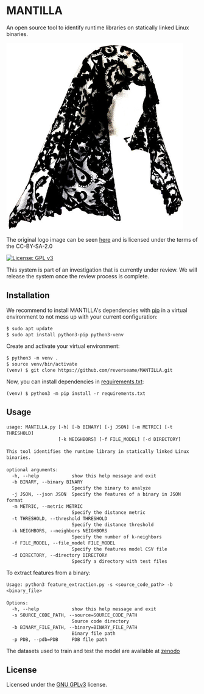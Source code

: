 # MANTILLA
An open source tool to identify runtime libraries on statically linked Linux binaries.

![MANTILLA](img/MANTILLA.jpg "A system for runtiMe librAries ideNtification in sTatIcally-Linked Linux binAries")

The original logo image can be seen [here](https://commons.wikimedia.org/wiki/File:Objectes_de_la_Sala_Sec%C3%A0_i_Muntanya_(26914857930).jpg) and is licensed under the terms of the CC-BY-SA-2.0

[![License: GPL v3](https://img.shields.io/badge/License-GPLv3-blue.svg)](https://www.gnu.org/licenses/gpl-3.0)

This system is part of an investigation that is currently under review. We will release the system once the review process is complete.

## Installation

We recommend to install MANTILLA's dependencies with [pip](https://pypi.org/project/pip/) in a virtual environment to not mess up with your current configuration:

```Shell
$ sudo apt update
$ sudo apt install python3-pip python3-venv
```

Create and activate your virtual environment:

```Shell
$ python3 -m venv .
$ source venv/bin/activate
(venv) $ git clone https://github.com/reverseame/MANTILLA.git
```

Now, you can install dependencies in [requirements.txt](requirements.txt):

```Shell
(venv) $ python3 -m pip install -r requirements.txt
```

## Usage

```
usage: MANTILLA.py [-h] [-b BINARY] [-j JSON] [-m METRIC] [-t THRESHOLD]
                   [-k NEIGHBORS] [-f FILE_MODEL] [-d DIRECTORY]

This tool identifies the runtime library in statically linked Linux binaries.

optional arguments:
  -h, --help            show this help message and exit
  -b BINARY, --binary BINARY
                        Specify the binary to analyze
  -j JSON, --json JSON  Specify the features of a binary in JSON format
  -m METRIC, --metric METRIC
                        Specify the distance metric
  -t THRESHOLD, --threshold THRESHOLD
                        Specify the distance threshold
  -k NEIGHBORS, --neighbors NEIGHBORS
                        Specify the number of k-neighbors
  -f FILE_MODEL, --file_model FILE_MODEL
                        Specify the features model CSV file
  -d DIRECTORY, --directory DIRECTORY
                        Specify a directory with test files
```

To extract features from a binary:

```
Usage: python3 feature_extraction.py -s <source_code_path> -b <binary_file>

Options:
  -h, --help            show this help message and exit
  -s SOURCE_CODE_PATH, --source=SOURCE_CODE_PATH
                        Source code directory
  -b BINARY_FILE_PATH, --binary=BINARY_FILE_PATH
                        Binary file path
  -p PDB, --pdb=PDB     PDB file path

```

The datasets used to train and test the model are available at [zenodo](https://zenodo.org/records/7991325)
## License
Licensed under the [GNU GPLv3](LICENSE) license.
